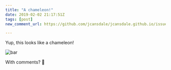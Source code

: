 ```yaml
---
title: "A chameleon!"
date: 2019-02-02 21:17:51Z
tags: [post]
new_comment_url: https://github.com/jcansdale/jcansdale.github.io/issues/2#new_comment_field

---
```


Yup, this looks like a chameleon!

![bar](https://user-images.githubusercontent.com/11719160/52169470-e8410700-2730-11e9-91fe-ee8bad7517f2.png)

With comments? 🦎   
